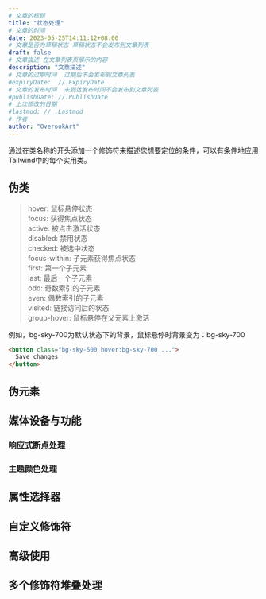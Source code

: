 ```yaml
---
# 文章的标题
title: "状态处理"
# 文章的时间
date: 2023-05-25T14:11:12+08:00
# 文章是否为草稿状态 草稿状态不会发布到文章列表
draft: false
# 文章描述 在文章列表页展示的内容
description: "文章描述"
# 文章的过期时间  过期后不会发布到文章列表
#expiryDate:  //.ExpiryDate
# 文章的发布时间  未到达发布时间不会发布到文章列表
#publishDate: //.PublishDate
# 上次修改的日期
#lastmod: // .Lastmod
# 作者
author: "OverookArt"
---
```


通过在类名称的开头添加一个修饰符来描述您想要定位的条件，可以有条件地应用Tailwind中的每个实用类。

## 伪类  

> hover: 鼠标悬停状态  
> focus: 获得焦点状态  
> active: 被点击激活状态  
> disabled: 禁用状态  
> checked: 被选中状态  
> focus-within: 子元素获得焦点状态  
> first: 第一个子元素  
> last: 最后一个子元素  
> odd: 奇数索引的子元素  
> even: 偶数索引的子元素  
> visited: 链接访问后的状态  
> group-hover: 鼠标悬停在父元素上激活  

例如，bg-sky-700为默认状态下的背景，鼠标悬停时背景变为：bg-sky-700

``` html
<button class="bg-sky-500 hover:bg-sky-700 ...">
  Save changes
</button>
```


## 伪元素

## 媒体设备与功能

### 响应式断点处理

### 主题颜色处理

## 属性选择器

## 自定义修饰符

## 高级使用

## 多个修饰符堆叠处理
